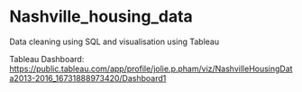 # Nashville_housing_data
Data cleaning using SQL and visualisation using Tableau 

Tableau Dashboard: https://public.tableau.com/app/profile/jolie.p.pham/viz/NashvilleHousingData2013-2016_16731888973420/Dashboard1

